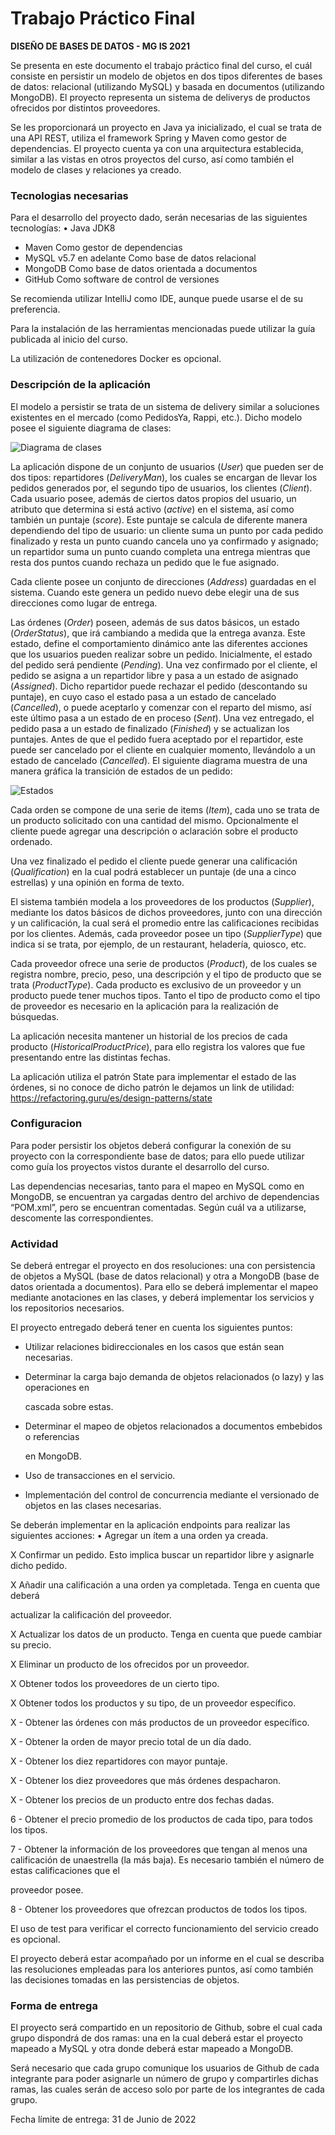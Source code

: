 # Trabajo Práctico Final

**DISEÑO DE BASES DE DATOS - MG IS 2021**



Se presenta en este documento el trabajo práctico final del curso, el cuál consiste en persistir un modelo de objetos en dos tipos diferentes de bases de datos: relacional (utilizando MySQL) y basada en documentos (utilizando MongoDB). El proyecto representa un sistema de deliverys de productos ofrecidos por distintos proveedores.

Se les proporcionará un proyecto en Java ya inicializado, el cual se trata de una API REST, utiliza el framework Spring y Maven como gestor de dependencias. El proyecto cuenta ya con una arquitectura establecida, similar a las vistas en otros proyectos del curso, así como también el modelo de clases y relaciones ya creado.

### Tecnologias necesarias

Para el desarrollo del proyecto dado, serán necesarias de las siguientes tecnologías: • Java JDK8

- Maven
  Como gestor de dependencias
- MySQL v5.7 en adelante
  Como base de datos relacional
- MongoDB
  Como base de datos orientada a documentos
- GitHub
  Como software de control de versiones

Se recomienda utilizar IntelliJ como IDE, aunque puede usarse el de su preferencia.

Para la instalación de las herramientas mencionadas puede utilizar la guía publicada al inicio del curso.

La utilización de contenedores Docker es opcional.

### Descripción de la aplicación

El modelo a persistir se trata de un sistema de delivery similar a soluciones existentes en el mercado (como PedidosYa, Rappi, etc.). Dicho modelo posee el siguiente diagrama de clases:

![Diagrama de clases](Diragrama%20de%20clases.png)

La aplicación dispone de un conjunto de usuarios (*User*) que pueden ser de dos tipos: repartidores (*DeliveryMan*), los cuales se encargan de llevar los pedidos generados por, el segundo tipo de usuarios, los clientes (*Client*). Cada usuario posee, además de ciertos datos propios del usuario, un atributo que determina si está activo (*active*) en el sistema, así como también un puntaje (*score*). Este puntaje se calcula de diferente manera dependiendo del tipo de usuario: un cliente suma un punto por cada pedido finalizado y resta un punto cuando cancela uno ya confirmado y asignado; un repartidor suma un punto cuando completa una entrega mientras que resta dos puntos cuando rechaza un pedido que le fue asignado.

Cada cliente posee un conjunto de direcciones (*Address*) guardadas en el sistema. Cuando este genera un pedido nuevo debe elegir una de sus direcciones como lugar de entrega.

Las órdenes (*Order*) poseen, además de sus datos básicos, un estado (*OrderStatus*), que irá cambiando a medida que la entrega avanza. Este estado, define el comportamiento dinámico ante las diferentes acciones que los usuarios pueden realizar sobre un pedido. Inicialmente, el estado del pedido será pendiente (*Pending*). Una vez confirmado por el cliente, el pedido se asigna a un repartidor libre y pasa a un estado de asignado (*Assigned*). Dicho repartidor puede rechazar el pedido (descontando su puntaje), en cuyo caso el estado pasa a un estado de cancelado (*Cancelled*), o puede aceptarlo y comenzar con el reparto del mismo, así este último pasa a un estado de en proceso (*Sent*). Una vez entregado, el pedido pasa a un estado de finalizado (*Finished*) y se actualizan los puntajes. Antes de que el pedido fuera aceptado por el repartidor, este puede ser cancelado por el cliente en cualquier momento, llevándolo a un estado de cancelado (*Cancelled*). El siguiente diagrama muestra de una manera gráfica la transición de estados de un pedido:

![Estados](State.png)

Cada orden se compone de una serie de items (*Item*), cada uno se trata de un producto solicitado con una cantidad del mismo. Opcionalmente el cliente puede agregar una descripción o aclaración sobre el producto ordenado.

Una vez finalizado el pedido el cliente puede generar una calificación (*Qualification*) en la cual podrá establecer un puntaje (de una a cinco estrellas) y una opinión en forma de texto.

El sistema también modela a los proveedores de los productos (*Supplier*), mediante los datos básicos de dichos proveedores, junto con una dirección y un calificación, la cual será el promedio entre las calificaciones recibidas por los clientes. Además, cada proveedor posee un tipo (*SupplierType*) que indica si se trata, por ejemplo, de un restaurant, heladería, quiosco, etc.

Cada proveedor ofrece una serie de productos (*Product*), de los cuales se registra nombre, precio, peso, una descripción y el tipo de producto que se trata (*ProductType*). Cada producto es exclusivo de un proveedor y un producto puede tener muchos tipos. Tanto el tipo de producto como el tipo de proveedor es necesario en la aplicación para la realización de búsquedas.

La aplicación necesita mantener un historial de los precios de cada producto (*HistoricalProductPrice*), para ello registra los valores que fue presentando entre las distintas fechas.

La aplicación utiliza el patrón State para implementar el estado de las órdenes, si no conoce de dicho patrón le dejamos un link de utilidad: https://refactoring.guru/es/design-patterns/state

### Configuracion

Para poder persistir los objetos deberá configurar la conexión de su proyecto con la correspondiente base de datos; para ello puede utilizar como guía los proyectos vistos durante el desarrollo del curso.

Las dependencias necesarias, tanto para el mapeo en MySQL como en MongoDB, se encuentran ya cargadas dentro del archivo de dependencias “POM.xml”, pero se encuentran comentadas. Según cuál va a utilizarse, descomente las correspondientes.

### Actividad

Se deberá entregar el proyecto en dos resoluciones: una con persistencia de objetos a MySQL (base de datos relacional) y otra a MongoDB (base de datos orientada a documentos). Para ello se deberá implementar el mapeo mediante anotaciones en las clases, y deberá implementar los servicios y los repositorios necesarios.

El proyecto entregado deberá tener en cuenta los siguientes puntos:

* Utilizar relaciones bidireccionales en los casos que están sean necesarias.

- Determinar la carga bajo demanda de objetos relacionados (o lazy) y las operaciones en

  cascada sobre estas.

- Determinar el mapeo de objetos relacionados a documentos embebidos o referencias

  en MongoDB.

- Uso de transacciones en el servicio.

- Implementación del control de concurrencia mediante el versionado de objetos en las clases necesarias.

Se deberán implementar en la aplicación endpoints para realizar las siguientes acciones: • Agregar un ítem a una orden ya creada.

X Confirmar un pedido. Esto implica buscar un repartidor libre y asignarle dicho pedido.

X Añadir una calificación a una orden ya completada. Tenga en cuenta que deberá

  actualizar la calificación del proveedor.

X Actualizar los datos de un producto. Tenga en cuenta que puede cambiar su precio.

X Eliminar un producto de los ofrecidos por un proveedor.

X Obtener todos los proveedores de un cierto tipo.

X Obtener todos los productos y su tipo, de un proveedor específico.

X - Obtener las órdenes con más productos de un proveedor específico.

X - Obtener la orden de mayor precio total de un día dado.

X - Obtener los diez repartidores con mayor puntaje.

X - Obtener los diez proveedores que más órdenes despacharon.

X - Obtener los precios de un producto entre dos fechas dadas.

6 - Obtener el precio promedio de los productos de cada tipo, para todos los tipos.

7 - Obtener la información de los proveedores que tengan al menos una calificación de unaestrella (la más baja). Es necesario también el número de estas calificaciones que el

  proveedor posee.

8 - Obtener los proveedores que ofrezcan productos de todos los tipos.

El uso de test para verificar el correcto funcionamiento del servicio creado es opcional.

El proyecto deberá estar acompañado por un informe en el cual se describa las resoluciones empleadas para los anteriores puntos, así como también las decisiones tomadas en las persistencias de objetos.

### Forma de entrega

El proyecto será compartido en un repositorio de Github, sobre el cual cada grupo dispondrá de dos ramas: una en la cual deberá estar el proyecto mapeado a MySQL y otra donde deberá estar mapeado a MongoDB.

Será necesario que cada grupo comunique los usuarios de Github de cada integrante para poder asignarle un número de grupo y compartirles dichas ramas, las cuales serán de acceso solo por parte de los integrantes de cada grupo.

Fecha límite de entrega: 31 de Junio de 2022
